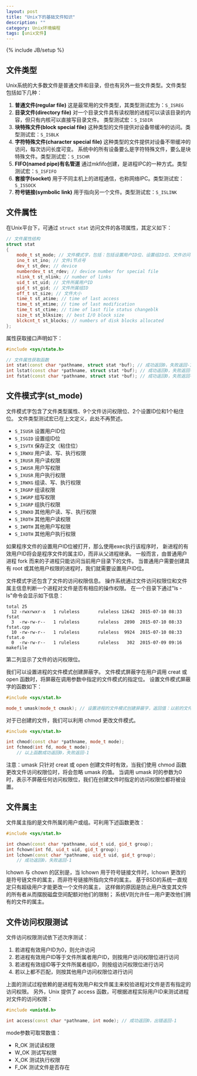 ```yaml
---
layout: post
title: "Unix下的基础文件知识"
description: ""
category: Unix环境编程
tags: [unix文件]
---
```

{% include JB/setup %}

## 文件类型

Unix系统的大多数文件是普通文件和目录，但也有另外一些文件类型。文件类型包括如下几种：

  1. **普通文件(regular file)** 这是最常用的文件类型，其类型测试宏为：`S_ISREG`
  2. **目录文件(directory file)**
     对一个目录文件具有读权限的进程可以读该目录的内容，但只有内核可以直接写目录文件。
	 类型测试宏：`S_ISDIR`
  3. **块特殊文件(block special file)** 这种类型的文件提供对设备带缓冲的访问。类型测试宏：`S_ISBLK`
  4. **字符特殊文件(character special file)**
     这种类型的文件提供对设备不带缓冲的访问，每次访问长度可变。
	 系统中的所有设备要么是字符特殊文件，要么是块特殊文件。类型测试宏：`S_ISCHR`
  5. **FIFO(named pipe)有名管道** 通过mkfifo创建，是进程IPC的一种方式。类型测试宏：`S_ISFIFO`
  6. **套接字(socket)** 用于不同主机上的进程通信，也称网络IPC。类型测试宏：`S_ISSOCK`
  7. **符号链接(symbolic link)** 用于指向另一个文件。类型测试宏：`S_ISLINK`

## 文件属性

在Unix平台下，可通过 `struct stat` 访问文件的各项属性，其定义如下：

``` c++
// 文件属性结构
struct stat
{
	mode_t st_mode; // 文件模式字，包括：包括设置用户ID位、设置组ID位、文件访问权限等
	ino_t st_ino; // 文件i节点号
	dev_t st_dev; // device
	numberdev_t st_rdev; // device number for special file
	nlink_t st_nlink; // number of links
	uid_t st_uid; // 文件所属用户ID
	gid_t st_gid; // 文件所属组ID
	off_t st_size; // 文件大小
	time_t st_atime; // time of last access
	time_t st_mtime; // time of last modification
	time_t st_ctime; // time of last file status changeblk
	size_t st_blksize; // best I/O block size
	blckcnt_t st_blocks; // numbers of disk blocks allocated
};
```

属性获取接口声明如下：

``` c++
#include <sys/state.h>

// 文件属性获取函数
int stat(const char *pathname, struct stat *buf); // 成功返回0，失败返回-1
int lstat(const char *pathname, struct stat *buf); // 成功返回0，失败返回-1，此函数可读取符号链接文件的属性
int fstat(const char *pathname, struct stat *buf); // 成功返回0，失败返回-1
```

## 文件模式字(st_mode)

文件模式字包含了文件类型属性、9个文件访问权限位、2个设置ID位和1个粘住位。
文件类型测试宏已在上文定义，此处不再赘述。

  + `S_ISUSR` 设置用户ID位
  + `S_ISGID` 设置组ID位
  + `S_ISVTX` 保存正文（粘住位）
  + `S_IRWXU` 用户读、写、执行权限
  + `S_IRUSR` 用户读权限
  + `S_IWUSR` 用户写权限
  + `S_IXUSR` 用户执行权限
  + `S_IRWXG` 组读、写、执行权限
  + `S_IRGRP` 组读权限
  + `S_IWGRP` 组写权限
  + `S_IXGRP` 组执行权限
  + `S_IRWXO` 其他用户读、写、执行权限
  + `S_IROTH` 其他用户读权限
  + `S_IWOTH` 其他用户写权限
  + `S_IXOTH` 其他用户执行权限

如果程序文件的设置用户ID位被打开，那么使用exec执行该程序时，
新进程的有效用户ID将会是程序文件的属主ID，而非从父进程继承。
一般而言，由普通用户进程 fork 而来的子进程只能访问当前用户目录下的文件。
当普通用户需要创建具有 root 或其他用户权限的进程时，我们就需要设置用户ID位。

文件模式字还包含了文件的访问权限信息。
操作系统通过文件访问权限位和文件属主信息判断一个进程对文件是否有相应的操作权限。
在一个目录下通过"ls -ls"命令会显示如下信息：

``` shell
total 25
  12 -rwxrwxr-x   1 ruleless       ruleless 12642  2015-07-10 08:33 fstat
  3  -rw-rw-r--   1 ruleless       ruleless  2890  2015-07-10 08:33 fstat.cpp
  10 -rw-rw-r--   1 ruleless       ruleless  9924  2015-07-10 08:33 fstat.o
  0  -rw-rw-r--   1 ruleless       ruleless   302  2015-07-09 09:16 makefile
```

第二列显示了文件的访问权限位。

我们可以设置进程的文件模式创建屏蔽字。
文件模式屏蔽字在用户调用 creat 或 open 函数时，将屏蔽在调用参数中指定的文件模式的指定位。
设置文件模式屏蔽字的函数如下：

``` c++
#include <sys/stat.h>

mode_t umask(mode_t cmask); // 设置进程的文件模式创建屏蔽字，返回值：以前的文件模式创建屏蔽字
```

对于已创建的文件，我们可以利用 chmod 更改文件模式。

``` c++
#include <sys/stat.h>

int chmod(const char *pathname, mode_t mode);
int fchmod(int fd, mode_t mode);
	// 以上函数成功返回0，失败返回-1
```

注意：umask 只针对 creat 或 open 创建文件时有效，当我们使用 chmod 函数更改文件访问权限位时，将会忽略 umask 的值。
当调用 umask 时的参数为0时，表示不屏蔽任何访问权限位，我们在创建文件时指定的访问权限位都将被设置。

## 文件属主

文件属主指的是文件所属的用户或组。可利用下述函数更改：

``` c++
#include <sys/stat.h>

int chown(const char *pathname, uid_t uid, gid_t group);
int fchown(int fd, uid_t uid, gid_t group);
int lchown(const char *pathname, uid_t uid, gid_t group);
	// 成功返回0，失败返回-1
```

lchown 与 chown 的区别是，当 lchown 用于符号链接文件时，lchown 更改的是符号链文件的属主，而非符号链接所指向文件的属主。
基于BSD的系统一直规定只有超级用户才能更改一个文件的属主，
这样做的原因是防止用户改变其文件的所有者从而摆脱磁盘空间配额对他们的限制；
系统V则允许任一用户更改他们拥有的文件的属主。

## 文件访问权限测试

文件访问权限测试依下述次序测试：

  1. 若进程有效用户ID为0，则允许访问
  2. 若进程有效用户ID等于文件所属者用户ID，则按用户访问权限位进行访问
  3. 若进程有效组ID等于文件所属者组ID，则按组访问权限位进行访问
  4. 若以上都不匹配，则按其他用户访问权限位进行访问

上面的测试过程依赖的是进程有效用户和文件属主来校验进程对文件是否有指定的访问权限。
另外，Unix 提供了 access 函数，可根据进程实际用户ID来测试进程对文件的访问权限：

``` c++
#include <unistd.h>

int access(const char *pathname, int mode); // 成功返回0，出错返回-1
```

mode参数可取常数值：

  + R_OK 测试读权限
  + W_OK 测试写权限
  + X_OK 测试执行权限
  + F_OK 测试文件是否存在
